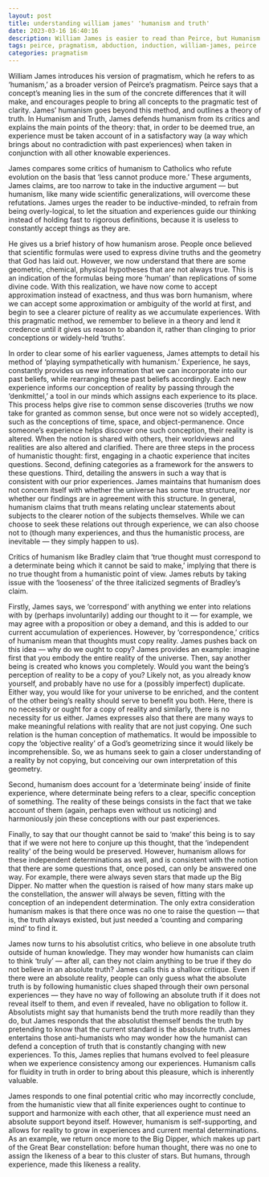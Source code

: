 ```yaml
---
layout: post
title: understanding william james' 'humanism and truth'
date: 2023-03-16 16:40:16
description: William James is easier to read than Peirce, but Humanism and Truth still deserves a thorough reading.
tags: peirce, pragmatism, abduction, induction, william-james, peirce
categories: pragmatism
---
```


William James introduces his version of pragmatism, which he refers to as ‘humanism,’ as a broader version of Peirce’s pragmatism. Peirce says that a concept’s meaning lies in the sum of the concrete differences that it will make, and encourages people to bring all concepts to the pragmatic test of clarity. James’ humanism goes beyond this method, and outlines a theory of truth. In Humanism and Truth, James defends humanism from its critics and explains the main points of the theory: that, in order to be deemed true, an experience must be taken account of in a satisfactory way (a way which brings about no contradiction with past experiences) when taken in conjunction with all other knowable experiences.

James compares some critics of humanism to Catholics who refute evolution on the basis that ‘less cannot produce more.’ These arguments, James claims, are too narrow to take in the inductive argument — but humanism, like many wide scientific generalizations, will overcome these refutations. James urges the reader to be inductive-minded, to refrain from being overly-logical, to let the situation and experiences guide our thinking instead of holding fast to rigorous definitions, because it is useless to constantly accept things as they are.

He gives us a brief history of how humanism arose. People once believed that scientific formulas were used to express divine truths and the geometry that God has laid out. However, we now understand that there are some geometric, chemical, physical hypotheses that are not always true. This is an indication of the formulas being more ‘human’ than replications of some divine code. With this realization, we have now come to accept approximation instead of exactness, and thus was born humanism, where we can accept some approximation or ambiguity of the world at first, and begin to see a clearer picture of reality as we accumulate experiences. With this pragmatic method, we remember to believe in a theory and lend it credence until it gives us reason to abandon it, rather than clinging to prior conceptions or widely-held ‘truths’.

In order to clear some of his earlier vagueness, James attempts to detail his method of ‘playing sympathetically with humanism.’ Experience, he says, constantly provides us new information that we can incorporate into our past beliefs, while rearranging these past beliefs accordingly. Each new experience informs our conception of reality by passing through the ‘denkmittel,’ a tool in our minds which assigns each experience to its place. This process helps give rise to common sense discoveries (truths we now take for granted as common sense, but once were not so widely accepted), such as the conceptions of time, space, and object-permanence. Once someone’s experience helps discover one such conception, their reality is altered. When the notion is shared with others, their worldviews and realities are also altered and clarified. There are three steps in the process of humanistic thought: first, engaging in a chaotic experience that incites questions. Second, defining categories as a framework for the answers to these questions. Third, detailing the answers in such a way that is consistent with our prior experiences. James maintains that humanism does not concern itself with whether the universe has some true structure, nor whether our findings are in agreement with this structure. In general, humanism claims that truth means relating unclear statements about subjects to the clearer notion of the subjects themselves. While we can choose to seek these relations out through experience, we can also choose not to (though many experiences, and thus the humanistic process, are inevitable — they simply happen to us).

Critics of humanism like Bradley claim that ‘true thought must correspond to a determinate being which it cannot be said to make,’ implying that there is no true thought from a humanistic point of view. James rebuts by taking issue with the ‘looseness’ of the three italicized segments of Bradley’s claim.

Firstly, James says, we ‘correspond’ with anything we enter into relations with by (perhaps involuntarily) adding our thought to it — for example, we may agree with a proposition or obey a demand, and this is added to our current accumulation of experiences. However, by ‘correspondence,’ critics of humanism mean that thoughts must copy reality. James pushes back on this idea — why do we ought to copy? James provides an example: imagine first that you embody the entire reality of the universe. Then, say another being is created who knows you completely. Would you want the being’s perception of reality to be a copy of you? Likely not, as you already know yourself, and probably have no use for a (possibly imperfect) duplicate. Either way, you would like for your universe to be enriched, and the content of the other being’s reality should serve to benefit you both. Here, there is no necessity or ought for a copy of reality and similarly, there is no necessity for us either. James expresses also that there are many ways to make meaningful relations with reality that are not just copying. One such relation is the human conception of mathematics. It would be impossible to copy the ‘objective reality’ of a God’s geometrizing since it would likely be incomprehensible. So, we as humans seek to gain a closer understanding of a reality by not copying, but conceiving our own interpretation of this geometry.

Second, humanism does account for a ‘determinate being’ inside of finite experience, where determinate being refers to a clear, specific conception of something. The reality of these beings consists in the fact that we take account of them (again, perhaps even without us noticing) and harmoniously join these conceptions with our past experiences.

Finally, to say that our thought cannot be said to ‘make’ this being is to say that if we were not here to conjure up this thought, that the ‘independent reality’ of the being would be preserved. However, humanism allows for these independent determinations as well, and is consistent with the notion that there are some questions that, once posed, can only be answered one way. For example, there were always seven stars that made up the Big Dipper. No matter when the question is raised of how many stars make up the constellation, the answer will always be seven, fitting with the conception of an independent determination. The only extra consideration humanism makes is that there once was no one to raise the question — that is, the truth always existed, but just needed a ‘counting and comparing mind’ to find it.

James now turns to his absolutist critics, who believe in one absolute truth outside of human knowledge. They may wonder how humanists can claim to think ‘truly’ — after all, can they not claim anything to be true if they do not believe in an absolute truth? James calls this a shallow critique. Even if there were an absolute reality, people can only guess what the absolute truth is by following humanistic clues shaped through their own personal experiences — they have no way of following an absolute truth if it does not reveal itself to them, and even if revealed, have no obligation to follow it. Absolutists might say that humanists bend the truth more readily than they do, but James responds that the absolutist themself bends the truth by pretending to know that the current standard is the absolute truth. James entertains those anti-humanists who may wonder how the humanist can defend a conception of truth that is constantly changing with new experiences. To this, James replies that humans evolved to feel pleasure when we experience consistency among our experiences. Humanism calls for fluidity in truth in order to bring about this pleasure, which is inherently valuable.

James responds to one final potential critic who may incorrectly conclude, from the humanistic view that all finite experiences ought to continue to support and harmonize with each other, that all experience must need an absolute support beyond itself. However, humanism is self-supporting, and allows for reality to grow in experiences and current mental determinations. As an example, we return once more to the Big Dipper, which makes up part of the Great Bear constellation: before human thought, there was no one to assign the likeness of a bear to this cluster of stars. But humans, through experience, made this likeness a reality.

